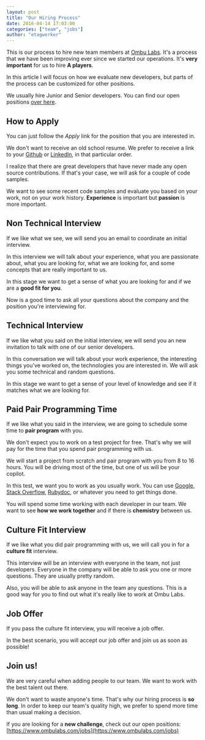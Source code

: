 ```yaml
---
layout: post
title: "Our Hiring Process"
date: 2016-04-14 17:03:00
categories: ["team", "jobs"]
author: "etagwerker"
---
```


This is our process to hire new team members at [Ombu Labs](https://www.ombulabs.com). It's a process that we have been improving ever since we started our operations. It's **very important** for us to hire **A players**.

In this article I will focus on how we evaluate new developers, but parts of the process can be customized for other positions.

<!--more-->

We usually hire Junior and Senior developers. You can find our open positions [over here](https://www.ombulabs.com/jobs).

## How to Apply

You can just follow the _Apply_ link for the position that you are interested in.

We don't want to receive an old school resume. We prefer to receive a link to your [Github](http://github.com) or [LinkedIn](http://linkedin.com), in that particular order.

I realize that there are great developers that have never made any open source contributions. If that's your case, we will ask for a couple of code samples.

We want to see some recent code samples and evaluate you based on your work, not on your work history. **Experience** is important but **passion** is more important.

## Non Technical Interview

If we like what we see, we will send you an email to coordinate an initial interview.

In this interview we will talk about your experience, what you are passionate about, what you are looking for, what we are looking for, and some concepts that are really important to us.

In this stage we want to get a sense of what you are looking for and if we are a **good fit for you**.

Now is a good time to ask all your questions about the company and the position you're interviewing for.

## Technical Interview

If we like what you said on the initial interview, we will send you an new invitation to talk with one of our senior developers.

In this conversation we will talk about your work experience, the interesting things you've worked on, the technologies you are interested in. We will ask you some technical and random questions.

In this stage we want to get a sense of your level of knowledge and see if it matches what we are looking for.

## Paid Pair Programming Time

If we like what you said in the interview, we are going to schedule some time to **pair program** with you.

We don't expect you to work on a test project for free. That's why we will pay for the time that you spend pair programming with us.

We will start a project from scratch and pair program with you from 8 to 16 hours. You will be driving most of the time, but one of us will be your copilot.

In this test, we want you to work as you usually work. You can use [Google](http://www.google.com), [Stack Overflow](http://stackoverflow.com), [Rubydoc](https://www.ruby-lang.org/), or whatever you need to get things done.

You will spend some time working with each developer in our team. We want to see **how we work together** and if there is **chemistry** between us.

## Culture Fit Interview

If we like what you did pair programming with us, we will call you in for a **culture fit** interview.

This interview will be an interview with everyone in the team, not just developers. Everyone in the company will be able to ask you one or more questions. They are usually pretty random.

Also, you will be able to ask anyone in the team any questions. This is a good way for you to find out what it's really like to work at Ombu Labs.

## Job Offer

If you pass the culture fit interview, you will receive a job offer.

In the best scenario, you will accept our job offer and join us as soon as possible!

## Join us!

We are very careful when adding people to our team. We want to work with the best talent out there.

We don't want to waste anyone's time. That's why our hiring process is **so long**. In order to keep our team's quality high, we prefer to spend more time than usual making a decision.

If you are looking for a **new challenge**, check out our open positions: [https://www.ombulabs.com/jobs](https://www.ombulabs.com/jobs)
